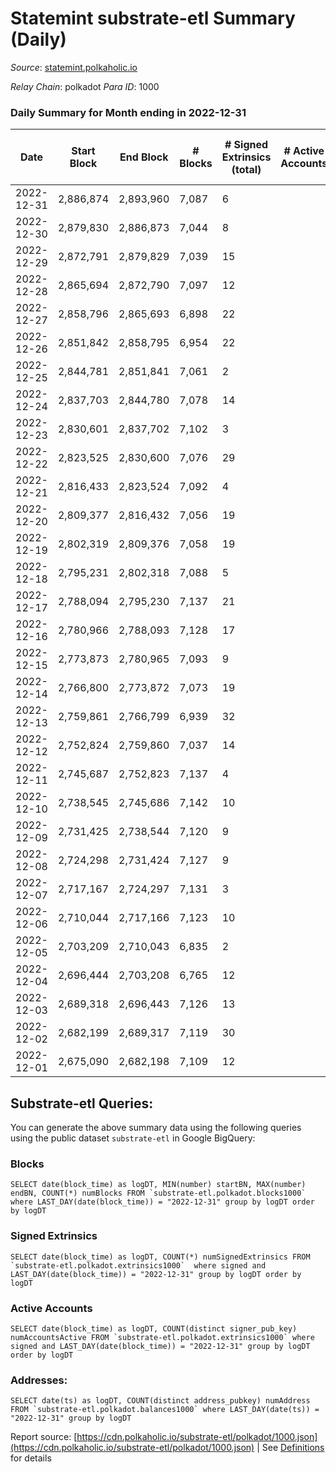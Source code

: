 # Statemint substrate-etl Summary (Daily)

_Source_: [statemint.polkaholic.io](https://statemint.polkaholic.io)

*Relay Chain*: polkadot
*Para ID*: 1000



### Daily Summary for Month ending in 2022-12-31


| Date | Start Block | End Block | # Blocks | # Signed Extrinsics (total) | # Active Accounts | # Passive | # New | # Addresses with Balances | # Events | # Transfers | # XCM Transfers In | # XCM Transfers Out |
| ---- | ----------- | --------- | -------- | --------------------------- | ----------------- | --------- | ----- | ------------------------- | -------- | ----------- | ------------------ | ------------------- |
| 2022-12-31 | 2,886,874 | 2,893,960 | 7,087  | 6 |  |  |  | 389 | 14,216 | 4 ($0.44) | 2 ($10,433.30) | 1 ($6,502.27) |
| 2022-12-30 | 2,879,830 | 2,886,873 | 7,044  | 8 |  |  |  | 387 | 14,136 | 6  | 2 ($5,005.07) | 2 ($15,003.70) |
| 2022-12-29 | 2,872,791 | 2,879,829 | 7,039  | 15 |  |  |  | 386 | 14,195 | 11  | 8 ($1,247.50) | 8 ($241.09) |
| 2022-12-28 | 2,865,694 | 2,872,790 | 7,097  | 12 |  |  |  | 385 | 14,372 | 12  | 14 ($8,276.08) | 10 ($6,461.45) |
| 2022-12-27 | 2,858,796 | 2,865,693 | 6,898  | 22 |  |  |  | 381 | 13,956 | 19  | 8 ($38.36) | 19 ($47.61) |
| 2022-12-26 | 2,851,842 | 2,858,795 | 6,954  | 22 |  |  |  | 377 | 14,063 | 18 ($0.45) | 8 ($2,124.18) | 12 ($1,410.42) |
| 2022-12-25 | 2,844,781 | 2,851,841 | 7,061  | 2 |  |  |  | 376 | 14,156 | 2  | 4 ($901.44) | 2 ($900.52) |
| 2022-12-24 | 2,837,703 | 2,844,780 | 7,078  | 14 |  |  |  |  | 14,239 | 9 ($7.23) | 2 ($45.99) | 3 ($1.60) |
| 2022-12-23 | 2,830,601 | 2,837,702 | 7,102  | 3 |  |  |  |  | 14,230 | 3  | 1 ($9.04) | 1 ($1.98) |
| 2022-12-22 | 2,823,525 | 2,830,600 | 7,076  | 29 |  |  |  |  | 14,321 | 18 ($8.33) | 10 ($11,709.47) | 4 ($5,676.65) |
| 2022-12-21 | 2,816,433 | 2,823,524 | 7,092  | 4 |  |  |  |  | 14,217 | 3  | 2 ($800.49) | 2 ($1,269.23) |
| 2022-12-20 | 2,809,377 | 2,816,432 | 7,056  | 19 |  |  |  |  | 14,204 | 7 ($0.47) | 5 ($7,025.25) | 3 ($10.26) |
| 2022-12-19 | 2,802,319 | 2,809,376 | 7,058  | 19 |  |  |  |  | 14,257 | 15 ($5.08) | 11 ($9,785.21) | 4 ($1,432.97) |
| 2022-12-18 | 2,795,231 | 2,802,318 | 7,088  | 5 |  |  |  | 366 | 14,247 | 5  | 9 ($42,001.49) | 2 ($37,498.89) |
| 2022-12-17 | 2,788,094 | 2,795,230 | 7,137  | 21 |  |  |  | 364 | 14,426 | 15 ($3.79) | 11 ($5,503.58) | 6 ($2,799.79) |
| 2022-12-16 | 2,780,966 | 2,788,093 | 7,128  | 17 |  |  |  | 364 | 14,398 | 14 ($0.003) | 13 ($16,091.58) | 3 ($706.38) |
| 2022-12-15 | 2,773,873 | 2,780,965 | 7,093  | 9 |  |  |  | 359 | 14,257 | 4 ($0.52) | 6 ($310.58) | 1 ($500.09) |
| 2022-12-14 | 2,766,800 | 2,773,872 | 7,073  | 19 |  |  |  |  | 14,307 | 14  | 14 ($2,132.81) | 6 ($216,238.80) |
| 2022-12-13 | 2,759,861 | 2,766,799 | 6,939  | 32 |  |  |  |  | 14,088 | 17 ($5.27) | 15 ($15,094.03) | 5 ($6,851.94) |
| 2022-12-12 | 2,752,824 | 2,759,860 | 7,037  | 14 |  |  |  | 353 | 14,224 | 3  | 13 ($1,594.27) | 2 ($1,512.48) |
| 2022-12-11 | 2,745,687 | 2,752,823 | 7,137  | 4 |  |  |  | 350 | 14,332 | 2  | 5 ($715.17) | 1 ($702.11) |
| 2022-12-10 | 2,738,545 | 2,745,686 | 7,142  | 10 |  |  |  | 347 | 14,365 | 8  | 7 ($20,907.34) | 3 ($39,485.55) |
| 2022-12-09 | 2,731,425 | 2,738,544 | 7,120  | 9 |  |  |  | 346 | 14,290 | 3  | 3 ($13.41) | 1 ($1,002.86) |
| 2022-12-08 | 2,724,298 | 2,731,424 | 7,127  | 9 |  |  |  | 346 | 14,324 | 9  | 6 ($585.44) | 3 ($18,592.79) |
| 2022-12-07 | 2,717,167 | 2,724,297 | 7,131  | 3 |  |  |  | 345 | 14,311 | 3  | 7 ($4,025.62) |   |
| 2022-12-06 | 2,710,044 | 2,717,166 | 7,123  | 10 |  |  |  | 344 | 14,324 | 3  | 6 ($2,875.76) |   |
| 2022-12-05 | 2,703,209 | 2,710,043 | 6,835  | 2 |  |  |  | 343 | 13,729 | 1  | 8 ($357.98) | 1 ($320.80) |
| 2022-12-04 | 2,696,444 | 2,703,208 | 6,765  | 12 |  |  |  | 342 | 13,603 | 8  | 2 ($3.87) | 4 ($815.95) |
| 2022-12-03 | 2,689,318 | 2,696,443 | 7,126  | 13 |  |  |  | 341 | 14,322 | 6 ($0.62) | 3 ($7,075.69) | 2 ($6,638.65) |
| 2022-12-02 | 2,682,199 | 2,689,317 | 7,119  | 30 |  |  |  | 339 | 14,411 | 18 ($7.91) | 4 ($562.58) | 7 ($2,025.73) |
| 2022-12-01 | 2,675,090 | 2,682,198 | 7,109  | 12 |  |  |  | 336 | 14,371 | 22 ($2,708.54) | 5 ($188.34) | 4 ($4,967.59) |

## Substrate-etl Queries:
You can generate the above summary data using the following queries using the public dataset `substrate-etl` in Google BigQuery:


### Blocks
```
SELECT date(block_time) as logDT, MIN(number) startBN, MAX(number) endBN, COUNT(*) numBlocks FROM `substrate-etl.polkadot.blocks1000`  where LAST_DAY(date(block_time)) = "2022-12-31" group by logDT order by logDT
```


### Signed Extrinsics
```
SELECT date(block_time) as logDT, COUNT(*) numSignedExtrinsics FROM `substrate-etl.polkadot.extrinsics1000`  where signed and LAST_DAY(date(block_time)) = "2022-12-31" group by logDT order by logDT
```


### Active Accounts
```
SELECT date(block_time) as logDT, COUNT(distinct signer_pub_key) numAccountsActive FROM `substrate-etl.polkadot.extrinsics1000` where signed and LAST_DAY(date(block_time)) = "2022-12-31" group by logDT order by logDT
```


### Addresses:
```
SELECT date(ts) as logDT, COUNT(distinct address_pubkey) numAddress FROM `substrate-etl.polkadot.balances1000` where LAST_DAY(date(ts)) = "2022-12-31" group by logDT
```



Report source: [https://cdn.polkaholic.io/substrate-etl/polkadot/1000.json](https://cdn.polkaholic.io/substrate-etl/polkadot/1000.json) | See [Definitions](/DEFINITIONS.md) for details
